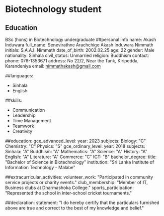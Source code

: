 # Biotechnology student

## Education
BSc (hons) in Biotechnology
undergraduate
##personal info
name: Akash Induwara
full_name: Senevirathne Arachchige Akash Induwara Nimmath
initials: S.A.A.I. Nimmath
date_of_birth: 2002.02.25
age: 22
gender: Male
nationality: Sinhala
civil_status: Unmarried
religion: Buddhism
contact:
phone: 076-1353671
address: No 22/2, Near the Tank, Kiripedda, Karandeniya
email: nimmathakash@gmail.com

##languages:
  - Sinhala
  - English

##skills:
  - Communication
  - Leadership
  - Time Management
  - Teamwork
  - Creativity

##education:
  gce_advanced_level:
    year: 2023
    subjects:
      Biology: "C"
      Chemistry: "C"
      Physics: "S"
  gce_ordinary_level:
    year: 2018
    subjects:
      Sinhala: "A"
      Buddhism: "A"
      Mathematics: "A"
      Science: "A"
      History: "A"
      English: "A"
      Literature: "A"
      Commerce: "C"
      ICT: "B"
  bachelor_degree:
    title: "Bachelor of Science in Biotechnology"
    institution: "Sri Lanka Institute of Information Technology - Malabe"

##extracurricular_activities:
  volunteer_work: "Participated in community service projects or charity events."
  club_membership: "Member of IT, Business clubs at Dharmashoka College."
  sports_participation: "Represented the school in inter-school cricket tournaments."

##declaration:
  statement: "I do hereby certify that the particulars furnished above are true and correct to the best of my knowledge and belief."

